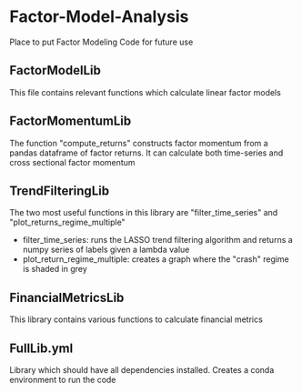 # Factor-Model-Analysis
Place to put Factor Modeling Code for future use

## FactorModelLib

This file contains relevant functions which calculate linear factor models

## FactorMomentumLib

The function "compute_returns" constructs factor momentum from a pandas dataframe of factor returns.  It can calculate both time-series and cross sectional factor momentum

## TrendFilteringLib

The two most useful functions in this library are "filter_time_series" and "plot_returns_regime_multiple"

* filter_time_series: runs the LASSO trend filtering algorithm and returns a numpy series of labels given a lambda value
* plot_return_regime_multiple: creates a graph where the "crash" regime is shaded in grey

## FinancialMetricsLib

This library contains various functions to calculate financial metrics

## FullLib.yml

Library which should have all dependencies installed. Creates a conda environment to run the code
